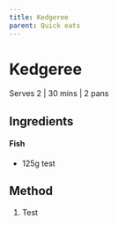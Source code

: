 ```yaml
---
title: Kedgeree
parent: Quick eats
---
```


# Kedgeree

Serves 2 \| 30 mins \| 2 pans

## Ingredients 

#### Fish

- 125g test

## Method

1. Test